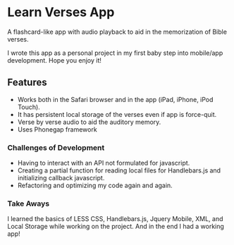 # Learn Verses App #

A flashcard-like app with audio playback to aid in the memorization of Bible verses.

I wrote this app as a personal project in my first baby step into mobile/app development. Hope you enjoy it!

## Features ##
* Works both in the Safari browser and in the app (iPad, iPhone, iPod Touch).
* It has persistent local storage of the verses even if app is force-quit.
* Verse by verse audio to aid the auditory memory.
* Uses Phonegap framework

### Challenges of Development ###
* Having to interact with an API not formulated for javascript.
* Creating a partial function for reading local files for Handlebars.js and initializing callback javascript.
* Refactoring and optimizing my code again and again.

### Take Aways ###
 I learned the basics of LESS CSS, Handlebars.js, Jquery Mobile, XML, and Local Storage while working on the project. And in the end I had a working app!